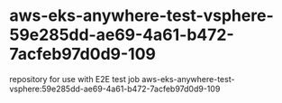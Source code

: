 # aws-eks-anywhere-test-vsphere-59e285dd-ae69-4a61-b472-7acfeb97d0d9-109
repository for use with E2E test job aws-eks-anywhere-test-vsphere:59e285dd-ae69-4a61-b472-7acfeb97d0d9-109
